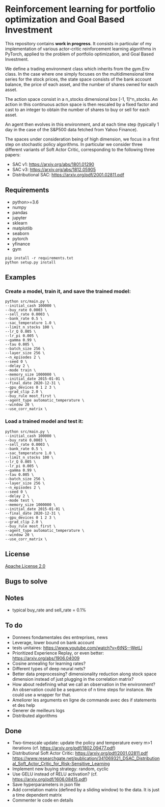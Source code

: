 # Reinforcement learning for portfolio optimization and Goal Based Investment

This repository contains __work in progress__. It consists in particular of my implementation of various actor-critic reinforcement learning algorithms in PyTorch, applied to the problem of portfolio optimization, and Goal Based Investment.

We define a trading environment class which inherits from the gym.Env class. In the case where one simply focuses on the multidimensional time series for the stock prices, the state space consists of the bank account balance, the price of each asset, and the number of shares owned for each asset.

The action space consist in a n_stocks dimensional box [-1, 1]^n_stocks. An action in this continuous action space is then rescaled by a fixed factor and cast to an integer to obtain the number of shares to buy or sell for each asset.

An agent then evolves in this environment, and at  each time step (typically 1 day in the case of the S&P500 data fetched from Yahoo Finance).

The spaces under consideration being of high dimension, we focus in a first step on stochastic policy algorithms. In particular we consider three different variants of Soft Actor Critic, corresponding to the following three papers:
* SAC v1: https://arxiv.org/abs/1801.01290
* SAC v3: https://arxiv.org/abs/1812.05905
* Distributional SAC: https://arxiv.org/pdf/2001.02811.pdf

## Requirements

* python>=3.6
* numpy
* pandas
* jupyter
* sklearn
* matplotlib
* seaborn
* pytorch
* yfinance
* gym

```shell
pip install -r requirements.txt
python setup.py install
```
 ## Examples 
 ### __Create a model__, train it, and save the trained model:

```shell
python src/main.py \
--initial_cash 100000 \
--buy_rate 0.0003 \
--sell_rate 0.0003 \
--bank_rate 0.5 \
--sac_temperature 1.0 \
--limit_n_stocks 100 \
--lr_Q 0.005 \
--lr_pi 0.005 \
--gamma 0.99 \
--tau 0.005 \
--batch_size 256 \
--layer_size 256 \
--n_episodes 2 \
--seed 0 \
--delay 2 \
--mode train \
--memory_size 1000000 \
--initial_date 2015-01-01 \
--final_date 2020-12-31 \
--gpu_devices 0 1 2 3 \
--grad_clip 2.0 \
--buy_rule most_first \
--agent_type automatic_temperature \
--window 20 \
--use_corr_matrix \
```

### Load a trained model and test it:

```shell
python src/main.py \
--initial_cash 100000 \
--buy_rate 0.0003 \
--sell_rate 0.0003 \
--bank_rate 0.5 \
--sac_temperature 1.0 \
--limit_n_stocks 100 \
--lr_Q 0.005 \
--lr_pi 0.005 \
--gamma 0.99 \
--tau 0.005 \
--batch_size 256 \
--layer_size 256 \
--n_episodes 2 \
--seed 0 \
--delay 2 \
--mode test \
--memory_size 1000000 \
--initial_date 2015-01-01 \
--final_date 2020-12-31 \
--gpu_devices 0 1 2 3 \
--grad_clip 2.0 \
--buy_rule most_first \
--agent_type automatic_temperature \
--window 20 \
--use_corr_matrix \
```
## License
[Apache License 2.0](https://github.com/MatthieuSarkis/stock/blob/master/LICENSE)


## Bugs to solve

## Notes

* typical buy_rate and sell_rate = 0.1%
## To do

* Donnees fondamentales des entreprises, news
* Leverage, lower bound on bank account
* tests unitaires: https://www.youtube.com/watch?v=6tNS--WetLI
* Prioritized Experience Replay, or even better: https://arxiv.org/abs/1906.04009
* Cosine annealing for learning rates?
* Different types of deep neural nets?
* Better data preprocessing? dimensionality reduction along stock space dimension instead of just plugging in the correlation matrix?
* How about redefining what we call an observation in the environment? An observation could be a sequence of n time steps for instance. We could use a wrapper for that.
* Ameliorer les arguments en ligne de commande avec des if statements et des help
* Generer de meilleurs logs
* Distributed algorithms

## Done

* Two-timescale update: update the policy and temperature every m>1 iterations (cf. https://arxiv.org/pdf/1802.09477.pdf)
* Distributional Soft Actor Critic: https://arxiv.org/pdf/2001.02811.pdf
                                    https://www.researchgate.net/publication/341069321_DSAC_Distributional_Soft_Actor_Critic_for_Risk-Sensitive_Learning
* Implement new buying strategy: random, cyclic
* Use GELU instead of RELU activation? (cf. https://arxiv.org/pdf/1606.08415.pdf)
* Save hyperparameters in json file
* Add correlation matrix (defined by a sliding window) to the data. It is just a time dependent matrix
* Commenter le code en details
